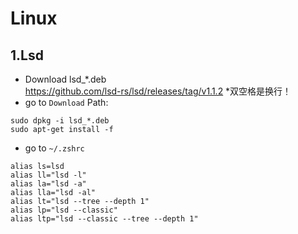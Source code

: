 # Linux
## 1.Lsd
- Download lsd_*.deb  
https://github.com/lsd-rs/lsd/releases/tag/v1.1.2
*双空格是换行！
- go to `Download` Path:
```
sudo dpkg -i lsd_*.deb
sudo apt-get install -f
```
- go to `~/.zshrc`
```
alias ls=lsd
alias ll="lsd -l"
alias la="lsd -a"
alias lla="lsd -al"
alias lt="lsd --tree --depth 1"
alias lp="lsd --classic"
alias ltp="lsd --classic --tree --depth 1"
```
